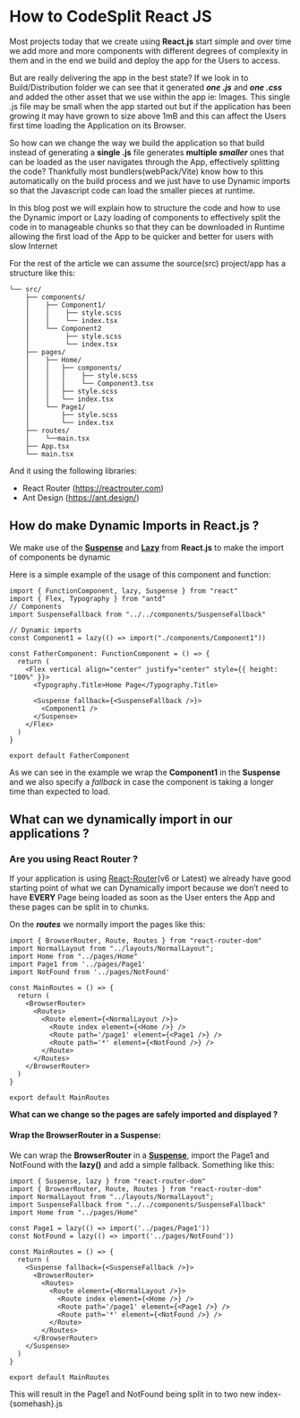 # How to CodeSplit React JS

Most projects today that we create using **React.js** start simple and over time we add more and more components with different degrees of complexity in them and in the end we build and deploy the app for the Users to access.

But are really delivering the app in the best state? If we look in to Build/Distribution folder we can see that it generated ***one .js*** and ***one .css*** and added the other asset that we use within the app ie: Images.
This single .js file may be small when the app started out but if the application has been growing it may have grown to size above 1mB and this can affect the Users first time loading the Application on its Browser.

So how can we change the way we build the application so that build instead of generating a **single .js** file generates **multiple *smaller*** ones that can be loaded as the user navigates through the App, effectively splitting the code?
Thankfully most bundlers(webPack/Vite) know how to this automatically on the build process and we just have to use Dynamic imports so that the Javascript code can load the smaller pieces at runtime.

In this blog post we will explain how to structure the code and how to use the Dynamic import or Lazy loading of components to effectively split the code in to manageable chunks so that they can be downloaded in Runtime allowing the first load of the App to be quicker and better for users with slow Internet

For the rest of the article we can assume the source(src) project/app has a structure like this:

```
└── src/
    ├── components/
    │    ├── Component1/
    │    │    ├── style.scss
    │    │    └── index.tsx
    │    └── Component2
    │         ├── style.scss
    │         └── index.tsx
    ├── pages/
    │    ├── Home/
    │    │   ├── components/
    │    │   │    ├── style.scss
    │    │   │    └── Component3.tsx
    │    │   ├── style.scss
    │    │   └── index.tsx
    │    └── Page1/
    │        ├── style.scss
    │        └── index.tsx
    ├── routes/
    │    └──main.tsx
    ├── App.tsx
    └── main.tsx
```
And it using the following libraries:
- React Router (https://reactrouter.com)
- Ant Design (https://ant.design/)

## How do make Dynamic Imports in React.js ?

We make use of the [**Suspense**](https://react.dev/reference/react/Suspense) and [**Lazy**](https://react.dev/reference/react/lazy) from **React.js** to make the import of components be dynamic

Here is a simple example of the usage of this component and function:

```
import { FunctionComponent, lazy, Suspense } from "react"
import { Flex, Typography } from "antd"
// Components
import SuspenseFallback from "../../components/SuspenseFallback"

// Dynamic imports
const Component1 = lazy(() => import("./components/Component1"))

const FatherComponent: FunctionComponent = () => {
  return (
    <Flex vertical align="center" justify="center" style={{ height: "100%" }}>
      <Typography.Title>Home Page</Typography.Title>

      <Suspense fallback={<SuspenseFallback />}>
        <Component1 />
      </Suspense>
    </Flex>
  )
}

export default FatherComponent
```
As we can see in the example we wrap the **Component1** in the **Suspense** and we also specify a *fallback* in case the component is taking a longer time than expected to load.

## What can we dynamically import in our applications ?

### Are you using React Router ?

If your application is using [React-Router](https://reactrouter.com)(v6 or Latest) we already have good starting point of what we can Dynamically import because we don’t need to have **EVERY** Page being loaded as soon as the User enters the App and these pages can be split in to chunks.

On the ***routes*** we normally import the pages like this:

```
import { BrowserRouter, Route, Routes } from "react-router-dom"
import NormalLayout from "../layouts/NormalLayout";
import Home from "../pages/Home"
import Page1 from '../pages/Page1'
import NotFound from '../pages/NotFound'

const MainRoutes = () => {
  return (
    <BrowserRouter>
      <Routes>
        <Route element={<NormalLayout />}>
          <Route index element={<Home />} />
          <Route path='/page1' element={<Page1 />} />
          <Route path='*' element={<NotFound />} />
        </Route>
      </Routes>
    </BrowserRouter>
  )
}

export default MainRoutes
```
**What can we change so the pages are safely imported and displayed ?**

#### Wrap the BrowserRouter in a Suspense:

We can wrap the **BrowserRouter** in a [**Suspense**](https://react.dev/reference/react/Suspense), import the Page1 and NotFound with the **lazy()** and add a simple fallback. Something like this:
```
import { Suspense, lazy } from "react-router-dom"
import { BrowserRouter, Route, Routes } from "react-router-dom"
import NormalLayout from "../layouts/NormalLayout";
import SuspenseFallback from "../../components/SuspenseFallback"
import Home from "../pages/Home"

const Page1 = lazy(() => import('../pages/Page1'))
const NotFound = lazy(() => import('../pages/NotFound'))

const MainRoutes = () => {
  return (
    <Suspense fallback={<SuspenseFallback />}>
      <BrowserRouter>
        <Routes>
          <Route element={<NormalLayout />}>
            <Route index element={<Home />} />
            <Route path='/page1' element={<Page1 />} />
            <Route path='*' element={<NotFound />} />
          </Route>
        </Routes>
      </BrowserRouter>
    </Suspense>
  )
}

export default MainRoutes
```
This will result in the Page1 and NotFound being split in to two new index-{somehash}.js

